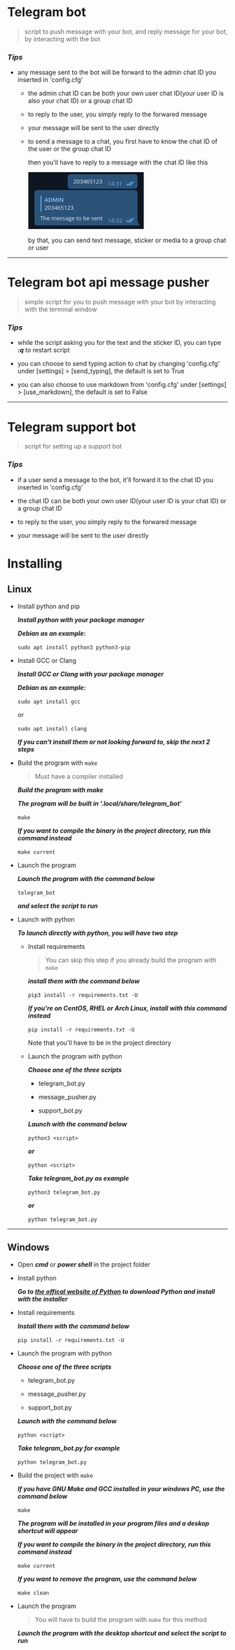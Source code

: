 ﻿# Telegram bot

> script to push message with your bot, and reply message for your bot, by interacting with the bot

### ***Tips***

- any message sent to the bot will be forward to the admin chat ID you inserted in 'config.cfg'  
  
  - the admin chat ID can be both your own user chat ID(your user ID is also your chat ID) or a group chat ID  
  
  - to reply to the user, you simply reply to the forwared message  
  
  - your message will be sent to the user directly

  - to send a message to a chat, you first have to know the chat ID of the user or the group chat ID  
    
    then you'll have to reply to a message with the chat ID like this  

    ![](./images/01.png)  
      
      by that, you can send text message, sticker or media to a group chat or user

-------

# Telegram bot api message pusher

> simple script for you to push message with your bot by interacting with the terminal window


### ***Tips***

- while the script asking you for the text and the sticker ID, you can type ***:q*** to restart script

- you can choose to send typing action to chat by changing 'config.cfg' under [settings] > [send_typing], the default is set to True

- you can also choose to use markdown from 'config.cfg' under [settings] > [use_markdown], the default is set to False

------------


# Telegram support bot

> script for setting up a support bot


### ***Tips***

- if a user send a message to the bot, it'll forward it to the chat ID you inserted in 'config.cfg'

- the chat ID can be both your own user ID(your user ID is your chat ID) or a group chat ID

- to reply to the user, you simply reply to the forwared message

- your message will be sent to the user directly

# Installing

## Linux
- Install python and pip

  ***Install python with your package manager***

  ***Debian as an example:***

  `sudo apt install python3 python3-pip`


- Install GCC or Clang

  ***Install GCC or Clang with your package manager***

  ***Debian as an example:***

  `sudo apt install gcc`
  
  or

  `sudo apt install clang`

  ***If you can't install them or not looking forward to, skip the next 2 steps***


- Build the program with `make`

  > Must have a compiler installed

  ***Build the program with make***

  ***The program will be built in '.local/share/telegram_bot'***

  `make`

  ***If you want to compile the binary in the project directory, run this command instead***

  `make current`

- Launch the program

  ***Launch the program with the command below***

  `telegram_bot`

  ***and select the script to run***


- Launch with python

  ***To launch directly with python, you will have two step***

  - Install requirements

    > You can skip this step if you already build the program with `make`
    
    ***install them with the command below***

    `pip3 install -r requirements.txt -U`

    ***If you're on CentOS, RHEL or Arch Linux, install with this command instead***

    `pip install -r requirements.txt -U`

    Note that you'll have to be in the project directory

  - Launch the program with python

    ***Choose one of the three scripts***

      - telegram_bot.py

      - message_pusher.py

      - support_bot.py

    ***Launch with the command below***

    `python3 <script>`

    ***or***

    `python <script>`

    ***Take telegram_bot.py as example***

    `python3 telegram_bot.py`

    ***or***

    `python telegram_bot.py`

-------

## Windows
- Open ***cmd*** or ***power shell*** in the project folder

- Install python

  ***Go to [the offical website of Python](https://www.python.org/) to download Python and install with the installer***

- Install requirements

  ***Install them with the command below***

  `pip install -r requirements.txt -U`

- Launch the program with python

  ***Choose one of the three scripts***

    - telegram_bot.py

    - message_pusher.py

    - support_bot.py

  ***Launch with the command below***

  `python <script>`

  ***Take telegram_bot.py for example***

  `python telegram_bot.py`

- Build the project with `make`

  ***If you have GNU Make and GCC installed in your windows PC, use the command below***

  `make`

  ***The program will be installed in your program files and a deskop shortcut will appear***

  ***If you want to compile the binary in the project directory, run this command instead***

  `make current`

  ***If you want to remove the program, use the command below***

  `make clean`

- Launch the program

  > You will have to build the program with `make` for this method

  ***Launch the program with the desktop shortcut and select the script to run***